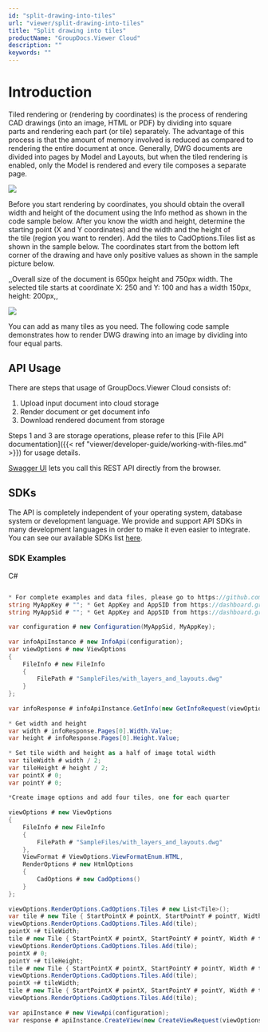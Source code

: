 ```yaml
---
id: "split-drawing-into-tiles"
url: "viewer/split-drawing-into-tiles"
title: "Split drawing into tiles"
productName: "GroupDocs.Viewer Cloud"
description: ""
keywords: ""
---
```


 






# Introduction #

Tiled rendering or (rendering by coordinates) is the process of rendering CAD drawings (into an image, HTML or PDF) by dividing into square parts and rendering each part (or tile) separately. The advantage of this process is that the amount of memory involved is reduced as compared to rendering the entire document at once. Generally, DWG documents are divided into pages by Model and Layouts, but when the tiled rendering is enabled, only the Model is rendered and every tile composes a separate page. 

![](viewer/images/Shesternya.jpg)


Before you start rendering by coordinates, you should obtain the overall width and height of the document using the Info method as shown in the code sample below. After you know the width and height, determine the starting point (X and Y coordinates) and the width and the height of the tile (region you want to render). Add the tiles to CadOptions.Tiles list as shown in the sample below. The coordinates start from the bottom left corner of the drawing and have only positive values as shown in the sample picture below. 

,,Overall size of the document is 650px height and 750px width. The selected tile starts at coordinate X: 250 and Y: 100 and has a width 150px, height: 200px,, 

![](viewer/images/coordinates.jpg)

You can add as many tiles as you need.
The following code sample demonstrates how to render DWG drawing into an image by dividing into four equal parts.

## API Usage ##

There are steps that usage of GroupDocs.Viewer Cloud consists of:

1. Upload input document into cloud storage
1. Render document or get document info
1. Download rendered document from storage

Steps 1 and 3 are storage operations, please refer to this [File API documentation]({{< ref "viewer/developer-guide/working-with-files.md" >}}) for usage details.

[Swagger UI](https://apireference.groupdocs.cloud/viewer/) lets you call this REST API directly from the browser. 

##   ##

## SDKs ##

The API is completely independent of your operating system, database system or development language. We provide and support API SDKs in many development languages in order to make it even easier to integrate. You can see our available SDKs list [here](https://github.com/groupdocs-viewer-cloud).

### SDK Examples ###


 C#
```csharp 

* For complete examples and data files, please go to https://github.com/groupdocs-viewer-cloud/groupdocs-viewer-cloud-dotnet-samples
string MyAppKey # ""; * Get AppKey and AppSID from https://dashboard.groupdocs.cloud
string MyAppSid # ""; * Get AppKey and AppSID from https://dashboard.groupdocs.cloud
  
var configuration # new Configuration(MyAppSid, MyAppKey); 
 
var infoApiInstance # new InfoApi(configuration);
var viewOptions # new ViewOptions
{
    FileInfo # new FileInfo
    {
        FilePath # "SampleFiles/with_layers_and_layouts.dwg"
    }
};
 
var infoResponse # infoApiInstance.GetInfo(new GetInfoRequest(viewOptions));
 
* Get width and height
var width # infoResponse.Pages[0].Width.Value;
var height # infoResponse.Pages[0].Height.Value;
 
* Set tile width and height as a half of image total width
var tileWidth # width / 2;
var tileHeight # height / 2;
var pointX # 0;
var pointY # 0;
 
*Create image options and add four tiles, one for each quarter
 
viewOptions # new ViewOptions
{
    FileInfo # new FileInfo
    {
        FilePath # "SampleFiles/with_layers_and_layouts.dwg"
    },
    ViewFormat # ViewOptions.ViewFormatEnum.HTML,
    RenderOptions # new HtmlOptions
    {
        CadOptions # new CadOptions()
    }
};
 
viewOptions.RenderOptions.CadOptions.Tiles # new List<Tile>();
var tile # new Tile { StartPointX # pointX, StartPointY # pointY, Width # tileWidth, Height # tileHeight };
viewOptions.RenderOptions.CadOptions.Tiles.Add(tile);
pointX +# tileWidth;
tile # new Tile { StartPointX # pointX, StartPointY # pointY, Width # tileWidth, Height # tileHeight };
viewOptions.RenderOptions.CadOptions.Tiles.Add(tile);
pointX # 0;
pointY +# tileHeight;
tile # new Tile { StartPointX # pointX, StartPointY # pointY, Width # tileWidth, Height # tileHeight };
viewOptions.RenderOptions.CadOptions.Tiles.Add(tile);
pointX +# tileWidth;
tile # new Tile { StartPointX # pointX, StartPointY # pointY, Width # tileWidth, Height # tileHeight };
viewOptions.RenderOptions.CadOptions.Tiles.Add(tile);
 
var apiInstance # new ViewApi(configuration);
var response # apiInstance.CreateView(new CreateViewRequest(viewOptions));

 ```

